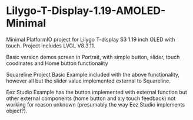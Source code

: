 # Lilygo-T-Display-1.19-AMOLED-Minimal


Minimal PlatformIO project for Lilygo T-display S3 1.19 inch OLED with touch.  Project includes LVGL V8.3.11.

Basic version demos screen in Portrait, with simple button, slider, touch coodinates and Home button functionality

Squareline Project Basic Example included with the above functionality, however all but the slider value implemented external to Squareline.

Eez Studio Example has the button implemented with external function but other external components (home button and x:y touch feedback) not working for reason unknown (presumably the way Eez Studio implements object?).
